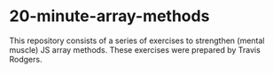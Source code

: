 # 20-minute-array-methods
This repository consists of a series of exercises to strengthen (mental muscle) JS array methods. These exercises were prepared by Travis Rodgers.
